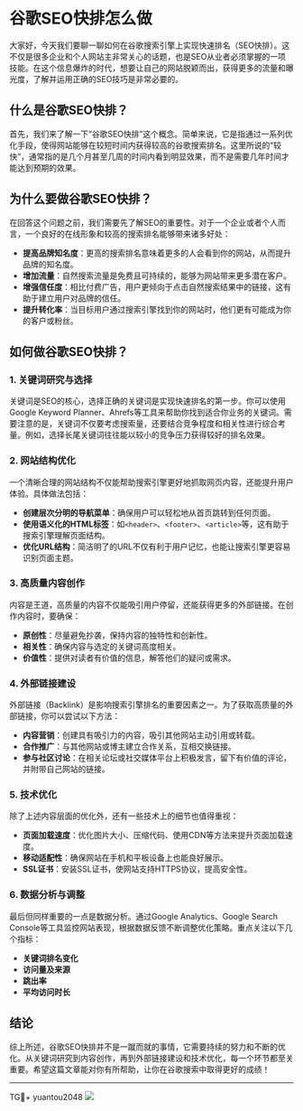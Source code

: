 # 谷歌SEO快排怎么做

大家好，今天我们要聊一聊如何在谷歌搜索引擎上实现快速排名（SEO快排）。这不仅是很多企业和个人网站主非常关心的话题，也是SEO从业者必须掌握的一项技能。在这个信息爆炸的时代，想要让自己的网站脱颖而出，获得更多的流量和曝光度，了解并运用正确的SEO技巧是非常必要的。

## 什么是谷歌SEO快排？

首先，我们来了解一下“谷歌SEO快排”这个概念。简单来说，它是指通过一系列优化手段，使得网站能够在较短时间内获得较高的谷歌搜索排名。这里所说的“较快”，通常指的是几个月甚至几周的时间内看到明显效果，而不是需要几年时间才能达到预期的效果。

## 为什么要做谷歌SEO快排？

在回答这个问题之前，我们需要先了解SEO的重要性。对于一个企业或者个人而言，一个良好的在线形象和较高的搜索排名能够带来诸多好处：

- **提高品牌知名度**：更高的搜索排名意味着更多的人会看到你的网站，从而提升品牌的知名度。
- **增加流量**：自然搜索流量是免费且可持续的，能够为网站带来更多潜在客户。
- **增强信任度**：相比付费广告，用户更倾向于点击自然搜索结果中的链接，这有助于建立用户对品牌的信任。
- **提升转化率**：当目标用户通过搜索引擎找到你的网站时，他们更有可能成为你的客户或粉丝。

## 如何做谷歌SEO快排？

### 1. 关键词研究与选择

关键词是SEO的核心，选择正确的关键词是实现快速排名的第一步。你可以使用Google Keyword Planner、Ahrefs等工具来帮助你找到适合你业务的关键词。需要注意的是，关键词不仅要考虑搜索量，还要结合竞争程度和相关性进行综合考量。例如，选择长尾关键词往往能以较小的竞争压力获得较好的排名效果。

### 2. 网站结构优化

一个清晰合理的网站结构不仅能帮助搜索引擎更好地抓取网页内容，还能提升用户体验。具体做法包括：

- **创建层次分明的导航菜单**：确保用户可以轻松地从首页跳转到任何页面。
- **使用语义化的HTML标签**：如`<header>`、`<footer>`、`<article>`等，这有助于搜索引擎理解页面结构。
- **优化URL结构**：简洁明了的URL不仅有利于用户记忆，也能让搜索引擎更容易识别页面主题。

### 3. 高质量内容创作

内容是王道，高质量的内容不仅能吸引用户停留，还能获得更多的外部链接。在创作内容时，要确保：

- **原创性**：尽量避免抄袭，保持内容的独特性和创新性。
- **相关性**：确保内容与选定的关键词高度相关。
- **价值性**：提供对读者有价值的信息，解答他们的疑问或需求。

### 4. 外部链接建设

外部链接（Backlink）是影响搜索引擎排名的重要因素之一。为了获取高质量的外部链接，你可以尝试以下方法：

- **内容营销**：创建具有吸引力的内容，吸引其他网站主动引用或转载。
- **合作推广**：与其他网站或博主建立合作关系，互相交换链接。
- **参与社区讨论**：在相关论坛或社交媒体平台上积极发言，留下有价值的评论，并附带自己网站的链接。

### 5. 技术优化

除了上述内容层面的优化外，还有一些技术上的细节也值得重视：

- **页面加载速度**：优化图片大小、压缩代码、使用CDN等方法来提升页面加载速度。
- **移动适配性**：确保网站在手机和平板设备上也能良好展示。
- **SSL证书**：安装SSL证书，使网站支持HTTPS协议，提高安全性。

### 6. 数据分析与调整

最后但同样重要的一点是数据分析。通过Google Analytics、Google Search Console等工具监控网站表现，根据数据反馈不断调整优化策略。重点关注以下几个指标：

- **关键词排名变化**
- **访问量及来源**
- **跳出率**
- **平均访问时长**

## 结论

综上所述，谷歌SEO快排并不是一蹴而就的事情，它需要持续的努力和不断的优化。从关键词研究到内容创作，再到外部链接建设和技术优化，每一个环节都至关重要。希望这篇文章能对你有所帮助，让你在谷歌搜索中取得更好的成绩！

---

TG💪+ yuantou2048  ![](https://github.com/user-attachments/assets/42a5a4a5-fea9-4a1d-8aa0-73e57e430cca)